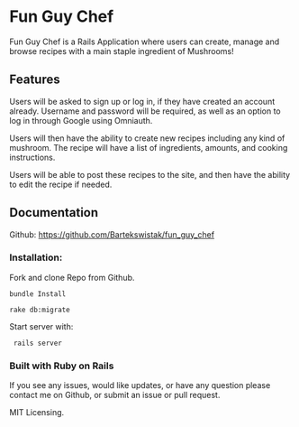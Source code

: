 # Fun Guy Chef

Fun Guy Chef is a Rails Application where users can create, manage and browse recipes with a main staple ingredient of Mushrooms!

## Features

Users will be asked to sign up or log in, if they have created an account
already. Username and password will be required, as well as an option to
log in through Google using Omniauth.

Users will then have the ability to create new recipes including any kind
of mushroom. The recipe will have a list of ingredients, amounts, and cooking instructions.

Users will be able to post these recipes to the site, and then have the
ability to edit the recipe if needed.

## Documentation

Github: https://github.com/Bartekswistak/fun_guy_chef

### Installation:

Fork and clone Repo from Github.
```
bundle Install
```
```
rake db:migrate
```

Start server with:
```
 rails server
 ```

 ### Built with Ruby on Rails

If you see any issues, would like updates, or have any question please contact me on Github, or submit an issue or pull request.

MIT Licensing.